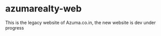 # azumarealty-web

This is the legacy website of Azuma.co.in, the new website is dev under progress
